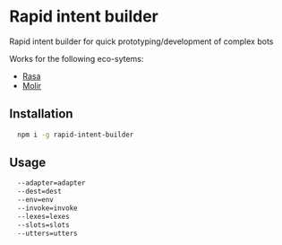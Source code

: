 # Rapid intent builder
Rapid intent builder for quick prototyping/development of complex bots

Works for the following eco-sytems:
- [Rasa](https://rasa.com/docs/nlu/)
- [Molir](https://www.npmjs.com/package/molir)

## Installation
```bash
  npm i -g rapid-intent-builder
```

## Usage
```bash
  --adapter=adapter
  --dest=dest
  --env=env
  --invoke=invoke
  --lexes=lexes
  --slots=slots
  --utters=utters
```
